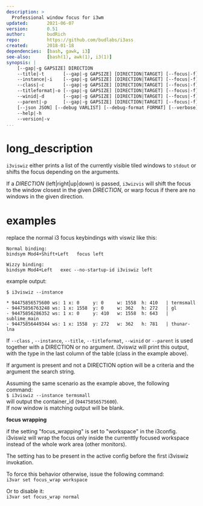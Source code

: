 ```yaml
---
description: >
  Professional window focus for i3wm
updated:       2021-06-07
version:       0.51
author:        budRich
repo:          https://github.com/budlabs/i3ass
created:       2018-01-18
dependencies:  [bash, gawk, i3]
see-also:      [bash(1), awk(1), i3(1)]
synopsis: |
    [--gap|-g GAPSIZE] DIRECTION 
    --title|-t       [--gap|-g GAPSIZE] [DIRECTION|TARGET] [--focus|-f] 
    --instance|-i    [--gap|-g GAPSIZE] [DIRECTION|TARGET] [--focus|-f]
    --class|-c       [--gap|-g GAPSIZE] [DIRECTION|TARGET] [--focus|-f]
    --titleformat|-o [--gap|-g GAPSIZE] [DIRECTION|TARGET] [--focus|-f]
    --winid|-d       [--gap|-g GAPSIZE] [DIRECTION|TARGET] [--focus|-f]
    --parent|-p      [--gap|-g GAPSIZE] [DIRECTION|TARGET] [--focus|-f]
    [--json JSON] [--debug VARLIST] [--debug-format FORMAT] [--verbose]
    --help|-h
    --version|-v
...
```


# long_description

`i3viswiz` either prints a list of the currently
visible tiled windows to `stdout` or shifts the
focus depending on the arguments.  

If a *DIRECTION* (left|right|up|down) is passed,
`i3wizvis` will shift the focus to the window
closest in the given *DIRECTION*, or warp focus
if there are no windows in the given direction. 

# examples

replace the normal i3 focus keybindings with viswiz like this:

``` text
Normal binding:
bindsym Mod4+Shift+Left   focus left

Wizzy binding:
bindsym Mod4+Left   exec --no-startup-id i3viswiz left
```

example output:  
```text
$ i3viswiz --instance

* 94475856575600 ws: 1 x: 0     y: 0     w: 1558  h: 410   | termsmall
- 94475856763248 ws: 1 x: 1558  y: 0     w: 362   h: 272   | gl
- 94475856286352 ws: 1 x: 0     y: 410   w: 1558  h: 643   | sublime_main
- 94475856449344 ws: 1 x: 1558  y: 272   w: 362   h: 781   | thunar-lna
```

If `--class` , `--instance`, `--title`,
`--titleformat`, `--winid` or `--parent` is used
together with a DIRECTION or no argument.
i3viswiz will print this output, with the type in
the last column of the table (class in the
example above).  

If argument is present and not a
DIRECTION option will be a criteria and the
argument the search string.  

Assuming the same scenario as the example above,
the following command:  
`$ i3viswiz --instance termsmall`  
will output the container_id (`94475856575600`).  
If now window is matching output will be blank.  

**focus wrapping**  

if the setting "focus_wrapping" is set
to "workspace" in the i3config. i3viswiz will
wrap the focus only inside the currenttly
focused workspace instead of the whole work
area (other monitors).

The setting has to be present in the active config
before the first i3viswiz invokation.

To force this behavior otherwise, issue the following
command:  
`i3var set focus_wrap workspace`

Or to disable it:  
`i3var set focus_wrap normal`
